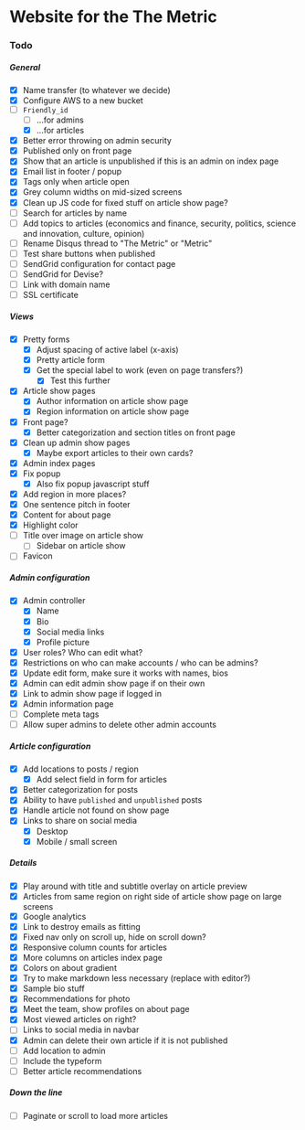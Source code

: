 # Website for the The Metric

### Todo

##### General
- [x] Name transfer (to whatever we decide)
- [x] Configure AWS to a new bucket
- [ ] `Friendly_id`
  - [ ] ...for admins
  - [x] ...for articles
- [x] Better error throwing on admin security
- [x] Published only on front page
- [x] Show that an article is unpublished if this is an admin on index page
- [x] Email list in footer / popup
- [x] Tags only when article open
- [x] Grey column widths on mid-sized screens
- [x] Clean up JS code for fixed stuff on article show page?
- [ ] Search for articles by name
- [ ] Add topics to articles (economics and finance, security, politics, science and innovation, culture, opinion)
- [ ] Rename Disqus thread to "The Metric" or "Metric"
- [ ] Test share buttons when published
- [ ] SendGrid configuration for contact page
- [ ] SendGrid for Devise?
- [ ] Link with domain name
- [ ] SSL certificate

##### Views
- [x] Pretty forms
  -  [x] Adjust spacing of active label (x-axis)
  - [x] Pretty article form
  - [x] Get the special label to work (even on page transfers?)
    - [x] Test this further
- [x] Article show pages
  - [x] Author information on article show page
  - [x] Region information on article show page
- [x] Front page?
  - [x] Better categorization and section titles on front page
- [x] Clean up admin show pages
  - [x] Maybe export articles to their own cards?
- [x] Admin index pages
- [x] Fix popup
  - [x] Also fix popup javascript stuff
- [x] Add region in more places?
- [x] One sentence pitch in footer
- [x] Content for about page
- [x] Highlight color
- [ ] Title over image on article show
  - [ ] Sidebar on article show
- [ ] Favicon

##### Admin configuration
- [x] Admin controller
  - [x] Name
  - [x] Bio
  - [x] Social media links
  - [x] Profile picture
- [x] User roles? Who can edit what?
- [x] Restrictions on who can make accounts / who can be admins?
- [x] Update edit form, make sure it works with names, bios
- [x] Admin can edit admin show page if on their own
- [x] Link to admin show page if logged in
- [x] Admin information page
- [ ] Complete meta tags
- [ ] Allow super admins to delete other admin accounts

##### Article configuration
- [x] Add locations to posts / region
  - [x] Add select field in form for articles
- [x] Better categorization for posts
- [x] Ability to have `published` and `unpublished` posts
- [x] Handle article not found on show page
- [x] Links to share on social media
  - [x] Desktop
  - [x] Mobile / small screen

##### Details
- [x] Play around with title and subtitle overlay on article preview
- [x] Articles from same region on right side of article show page on large screens
- [x] Google analytics
- [x] Link to destroy emails as fitting
- [x] Fixed nav only on scroll up, hide on scroll down?
- [x] Responsive column counts for articles
- [x] More columns on articles index page
- [x] Colors on about gradient
- [x] Try to make markdown less necessary (replace with editor?)
- [x] Sample bio stuff
- [x] Recommendations for photo
- [x] Meet the team, show profiles on about page
- [x] Most viewed articles on right?
- [ ] Links to social media in navbar
- [x] Admin can delete their own article if it is not published
- [ ] Add location to admin
- [ ] Include the typeform
- [ ] Better article recommendations

##### Down the line
- [ ] Paginate or scroll to load more articles
